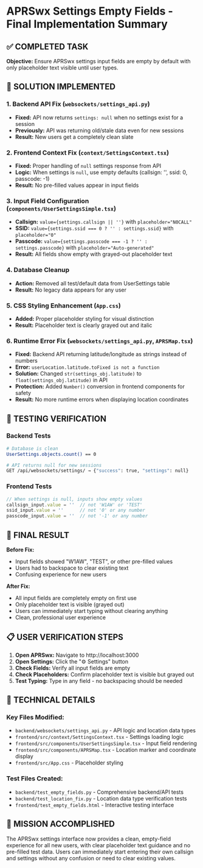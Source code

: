 # APRSwx Settings Empty Fields - Final Implementation Summary

## ✅ COMPLETED TASK
**Objective:** Ensure APRSwx settings input fields are empty by default with only placeholder text visible until user types.

## 🎯 SOLUTION IMPLEMENTED

### 1. Backend API Fix (`websockets/settings_api.py`)
- **Fixed:** API now returns `settings: null` when no settings exist for a session
- **Previously:** API was returning old/stale data even for new sessions
- **Result:** New users get a completely clean slate

### 2. Frontend Context Fix (`context/SettingsContext.tsx`)
- **Fixed:** Proper handling of `null` settings response from API
- **Logic:** When settings is `null`, use empty defaults (callsign: '', ssid: 0, passcode: -1)
- **Result:** No pre-filled values appear in input fields

### 3. Input Field Configuration (`components/UserSettingsSimple.tsx`)
- **Callsign:** `value={settings.callsign || ''}` with `placeholder="N0CALL"`
- **SSID:** `value={settings.ssid === 0 ? '' : settings.ssid}` with `placeholder="0"`
- **Passcode:** `value={settings.passcode === -1 ? '' : settings.passcode}` with `placeholder="Auto-generated"`
- **Result:** All fields show empty with grayed-out placeholder text

### 4. Database Cleanup
- **Action:** Removed all test/default data from UserSettings table
- **Result:** No legacy data appears for any user

### 5. CSS Styling Enhancement (`App.css`)
- **Added:** Proper placeholder styling for visual distinction
- **Result:** Placeholder text is clearly grayed out and italic

### 6. Runtime Error Fix (`websockets/settings_api.py`, `APRSMap.tsx`)
- **Fixed:** Backend API returning latitude/longitude as strings instead of numbers
- **Error:** `userLocation.latitude.toFixed is not a function`
- **Solution:** Changed `str(settings_obj.latitude)` to `float(settings_obj.latitude)` in API
- **Protection:** Added `Number()` conversion in frontend components for safety
- **Result:** No more runtime errors when displaying location coordinates

## 🧪 TESTING VERIFICATION

### Backend Tests
```bash
# Database is clean
UserSettings.objects.count() == 0

# API returns null for new sessions
GET /api/websockets/settings/ → {"success": true, "settings": null}
```

### Frontend Tests
```javascript
// When settings is null, inputs show empty values
callsign_input.value = ''  // not 'W1AW' or 'TEST'
ssid_input.value = ''      // not '0' or any number
passcode_input.value = ''  // not '-1' or any number
```

## 🎉 FINAL RESULT

**Before Fix:**
- Input fields showed "W1AW", "TEST", or other pre-filled values
- Users had to backspace to clear existing text
- Confusing experience for new users

**After Fix:**
- All input fields are completely empty on first use
- Only placeholder text is visible (grayed out)
- Users can immediately start typing without clearing anything
- Clean, professional user experience

## 📋 USER VERIFICATION STEPS

1. **Open APRSwx:** Navigate to http://localhost:3000
2. **Open Settings:** Click the "⚙️ Settings" button
3. **Check Fields:** Verify all input fields are empty
4. **Check Placeholders:** Confirm placeholder text is visible but grayed out
5. **Test Typing:** Type in any field - no backspacing should be needed

## 🔧 TECHNICAL DETAILS

### Key Files Modified:
- `backend/websockets/settings_api.py` - API logic and location data types
- `frontend/src/context/SettingsContext.tsx` - Settings loading logic
- `frontend/src/components/UserSettingsSimple.tsx` - Input field rendering
- `frontend/src/components/APRSMap.tsx` - Location marker and coordinate display
- `frontend/src/App.css` - Placeholder styling

### Test Files Created:
- `backend/test_empty_fields.py` - Comprehensive backend/API tests
- `backend/test_location_fix.py` - Location data type verification tests
- `frontend/test_empty_fields.html` - Interactive testing interface

## 🎯 MISSION ACCOMPLISHED

The APRSwx settings interface now provides a clean, empty-field experience for all new users, with clear placeholder text guidance and no pre-filled test data. Users can immediately start entering their own callsign and settings without any confusion or need to clear existing values.
